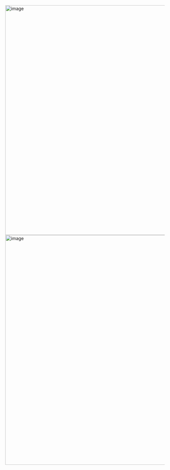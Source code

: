 <img width="726" alt="image" src="https://user-images.githubusercontent.com/37501487/232126549-0a5b50bd-1fbd-44fc-be39-f98da5de3f64.png">

<img width="726" alt="image" src="https://user-images.githubusercontent.com/37501487/232126592-57a471d8-adfb-429b-8ce3-d41481e2ccf9.png">
